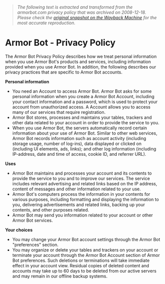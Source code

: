 > *The following text is extracted and transformed from the armorbot.com privacy policy that was archived on 2008-12-18. Please check the [original snapshot on the Wayback Machine](https://web.archive.org/web/20081218115311id_/http%3A//www.armorbot.com/privacy_policy.php) for the most accurate reproduction.*

# Armor Bot - Privacy Policy

The Armor Bot Privacy Policy describes how we treat personal information when you use Armor Bot's products and services, including information provided when you use Armor Bot. In addition, the following describes our privacy practices that are specific to Armor Bot accounts. 

**Personal information**

  * You need an Account to access Armor Bot. Armor Bot asks for some personal information when you create a Armor Bot Account, including your contact information and a password, which is used to protect your account from unauthorized access. A Account allows you to access many of our services that require registration. 
  * Armor Bot stores, processes and maintains your tables, trackers and other data related to your account in order to provide the service to you. 
  * When you use Armor Bot, the servers automatically record certain information about your use of Armor Bot. Similar to other web services, Armor Bot records information such as account activity (including storage usage, number of log-ins), data displayed or clicked on (including UI elements, ads, links); and other log information (including IP-address, date and time of access, cookie ID, and referrer URL). 

**Uses**

  * Armor Bot maintains and processes your account and its contents to provide the service to you and to improve our services. The service includes relevant advertising and related links based on the IP address, content of messages and other information related to your use. 
  * Armor Bot's computers process the information in your contents for various purposes, including formatting and displaying the information to you, delivering advertisements and related links, backing up your contents, and other purposes related. 
  * Armor Bot may send you information related to your account or other Armor Bot services. 

**Your choices**

  * You may change your Armor Bot account settings through the Armor Bot "preferences" section. 
  * You may organize or delete your tables and trackers on your account or terminate your account through the Armor Bot Account section of Armor Bot preferences. Such deletions or terminations will take immediate effect in your account view. Residual copies of deleted content and accounts may take up to 60 days to be deleted from our active servers and may remain in our offline backup systems. 

  

